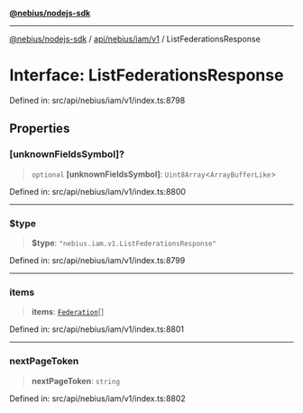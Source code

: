 [**@nebius/nodejs-sdk**](../../../../../README.md)

---

[@nebius/nodejs-sdk](../../../../../README.md) / [api/nebius/iam/v1](../README.md) / ListFederationsResponse

# Interface: ListFederationsResponse

Defined in: src/api/nebius/iam/v1/index.ts:8798

## Properties

### \[unknownFieldsSymbol\]?

> `optional` **\[unknownFieldsSymbol\]**: `Uint8Array`\<`ArrayBufferLike`\>

Defined in: src/api/nebius/iam/v1/index.ts:8800

---

### $type

> **$type**: `"nebius.iam.v1.ListFederationsResponse"`

Defined in: src/api/nebius/iam/v1/index.ts:8799

---

### items

> **items**: [`Federation`](Federation.md)[]

Defined in: src/api/nebius/iam/v1/index.ts:8801

---

### nextPageToken

> **nextPageToken**: `string`

Defined in: src/api/nebius/iam/v1/index.ts:8802
